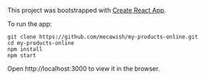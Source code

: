 This project was bootstrapped with [Create React App](https://github.com/facebook/create-react-app).

To run the app:

```
git clone https://github.com/mecawish/my-products-online.git
cd my-products-online
npm install
npm start
```

Open http://localhost:3000 to view it in the browser.